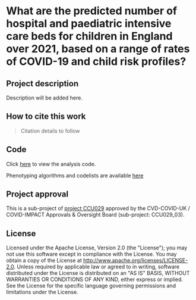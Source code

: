 # What are the predicted number of hospital and paediatric intensive care beds for children in England over 2021, based on a range of rates of COVID-19 and child risk profiles? 

## Project description

Description will be added here.

## How to cite this work
> Citation details to follow

## Code

Click [here](https://github.com/BHFDSC/CCU029_03/tree/main/code) to view the analysis code.

Phenotyping algorithms and codelists are available [here](https://github.com/BHFDSC/CCU029_03/tree/main/phenotypes)

## Project approval

This is a sub-project of [project CCU029](https://github.com/BHFDSC/CCU029) approved by the CVD-COVID-UK / COVID-IMPACT Approvals & Oversight Board (sub-project: CCU029_03).

## License

Licensed under the Apache License, Version 2.0 (the "License"); you may not use this software except in compliance with the License. You may obtain a copy of the License at http://www.apache.org/licenses/LICENSE-2.0. Unless required by applicable law or agreed to in writing, software distributed under the License is distributed on an "AS IS" BASIS, WITHOUT WARRANTIES OR CONDITIONS OF ANY KIND, either express or implied. See the License for the specific language governing permissions and limitations under the License.
